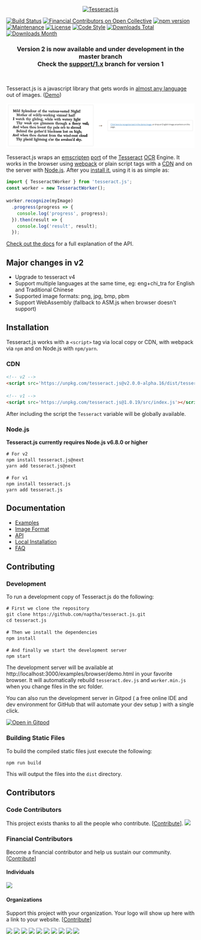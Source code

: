 <p align="center">
<a href="https://tesseract.projectnaptha.com/"><img alt="Tesseract.js" src="https://tesseract.projectnaptha.com/img/logo_small.png"></a>
</p>

[![Build Status](https://travis-ci.org/naptha/tesseract.js.svg?branch=master)](https://travis-ci.org/naptha/tesseract.js)
[![Financial Contributors on Open Collective](https://opencollective.com/tesseractjs/all/badge.svg?label=financial+contributors)](https://opencollective.com/tesseractjs) [![npm version](https://badge.fury.io/js/tesseract.js.svg)](https://badge.fury.io/js/tesseract.js)
[![Maintenance](https://img.shields.io/badge/Maintained%3F-yes-green.svg)](https://github.com/naptha/tesseract.js/graphs/commit-activity)
[![License](https://img.shields.io/badge/License-Apache%202.0-blue.svg)](https://opensource.org/licenses/Apache-2.0)
[![Code Style](https://badgen.net/badge/code%20style/airbnb/ff5a5f?icon=airbnb)](https://github.com/airbnb/javascript)
[![Downloads Total](https://img.shields.io/npm/dt/tesseract.js.svg)](https://www.npmjs.com/package/tesseract.js)
[![Downloads Month](https://img.shields.io/npm/dm/tesseract.js.svg)](https://www.npmjs.com/package/tesseract.js)

<h3 align="center">
  Version 2 is now available and under development in the master branch<br>
  Check the <a href="https://github.com/naptha/tesseract.js/tree/support/1.x">support/1.x</a> branch for version 1
</h3>

<br>

Tesseract.js is a javascript library that gets words in [almost any language](./docs/tesseract_lang_list.md) out of images. ([Demo](http://tesseract.projectnaptha.com/))

[![fancy demo gif](./docs/images/demo.gif)](http://tesseract.projectnaptha.com)

Tesseract.js wraps an [emscripten](https://github.com/kripken/emscripten) [port](https://github.com/naptha/tesseract.js-core) of the [Tesseract](https://github.com/tesseract-ocr/tesseract) [OCR](https://en.wikipedia.org/wiki/Optical_character_recognition) Engine.
It works in the browser using [webpack](https://webpack.js.org/) or plain script tags with a [CDN](#CDN) and on the server with [Node.js](https://nodejs.org/en/).
After you [install it](#installation), using it is as simple as:

```javascript
import { TesseractWorker } from 'tesseract.js';
const worker = new TesseractWorker();

worker.recognize(myImage)
  .progress(progress => {
    console.log('progress', progress);
  }).then(result => {
    console.log('result', result);
  });
```

[Check out the docs](#docs) for a full explanation of the API.


## Major changes in v2
- Upgrade to tesseract v4
- Support multiple languages at the same time, eg: eng+chi_tra for English and Traditional Chinese
- Supported image formats: png, jpg, bmp, pbm
- Support WebAssembly (fallback to ASM.js when browser doesn't support)


## Installation
Tesseract.js works with a `<script>` tag via local copy or CDN, with webpack via `npm` and on Node.js with `npm/yarn`.


### CDN
```html
<!-- v2 -->
<script src='https://unpkg.com/tesseract.js@v2.0.0-alpha.16/dist/tesseract.min.js'></script>

<!-- v1 -->
<script src='https://unpkg.com/tesseract.js@1.0.19/src/index.js'></script>
```
After including the script the `Tesseract` variable will be globally available.


### Node.js

**Tesseract.js currently requires Node.js v6.8.0 or higher**

```shell
# For v2
npm install tesseract.js@next
yarn add tesseract.js@next

# For v1
npm install tesseract.js
yarn add tesseract.js
```


## Documentation

* [Examples](./docs/examples.md)
* [Image Format](./docs/image-format.md)
* [API](./docs/api.md)
* [Local Installation](./docs/local-installation.md)
* [FAQ](./docs/faq.md)


## Contributing

### Development
To run a development copy of Tesseract.js do the following:
```shell
# First we clone the repository
git clone https://github.com/naptha/tesseract.js.git
cd tesseract.js

# Then we install the dependencies
npm install

# And finally we start the development server
npm start
```

The development server will be available at http://localhost:3000/examples/browser/demo.html in your favorite browser.
It will automatically rebuild `tesseract.dev.js` and `worker.min.js` when you change files in the src folder.

You can also run the development server in Gitpod ( a free online IDE and dev environment for GitHub that will automate your dev setup ) with a single click.

[![Open in Gitpod](https://gitpod.io/button/open-in-gitpod.svg)](https://gitpod.io/#https://github.com/naptha/tesseract.js/blob/master/examples/browser/demo.html)

### Building Static Files
To build the compiled static files just execute the following:
```shell
npm run build
```
This will output the files into the `dist` directory.

## Contributors

### Code Contributors

This project exists thanks to all the people who contribute. [[Contribute](CONTRIBUTING.md)].
<a href="https://github.com/naptha/tesseract.js/graphs/contributors"><img src="https://opencollective.com/tesseractjs/contributors.svg?width=890&button=false" /></a>

### Financial Contributors

Become a financial contributor and help us sustain our community. [[Contribute](https://opencollective.com/tesseractjs/contribute)]

#### Individuals

<a href="https://opencollective.com/tesseractjs"><img src="https://opencollective.com/tesseractjs/individuals.svg?width=890"></a>

#### Organizations

Support this project with your organization. Your logo will show up here with a link to your website. [[Contribute](https://opencollective.com/tesseractjs/contribute)]

<a href="https://opencollective.com/tesseractjs/organization/0/website"><img src="https://opencollective.com/tesseractjs/organization/0/avatar.svg"></a>
<a href="https://opencollective.com/tesseractjs/organization/1/website"><img src="https://opencollective.com/tesseractjs/organization/1/avatar.svg"></a>
<a href="https://opencollective.com/tesseractjs/organization/2/website"><img src="https://opencollective.com/tesseractjs/organization/2/avatar.svg"></a>
<a href="https://opencollective.com/tesseractjs/organization/3/website"><img src="https://opencollective.com/tesseractjs/organization/3/avatar.svg"></a>
<a href="https://opencollective.com/tesseractjs/organization/4/website"><img src="https://opencollective.com/tesseractjs/organization/4/avatar.svg"></a>
<a href="https://opencollective.com/tesseractjs/organization/5/website"><img src="https://opencollective.com/tesseractjs/organization/5/avatar.svg"></a>
<a href="https://opencollective.com/tesseractjs/organization/6/website"><img src="https://opencollective.com/tesseractjs/organization/6/avatar.svg"></a>
<a href="https://opencollective.com/tesseractjs/organization/7/website"><img src="https://opencollective.com/tesseractjs/organization/7/avatar.svg"></a>
<a href="https://opencollective.com/tesseractjs/organization/8/website"><img src="https://opencollective.com/tesseractjs/organization/8/avatar.svg"></a>
<a href="https://opencollective.com/tesseractjs/organization/9/website"><img src="https://opencollective.com/tesseractjs/organization/9/avatar.svg"></a>
